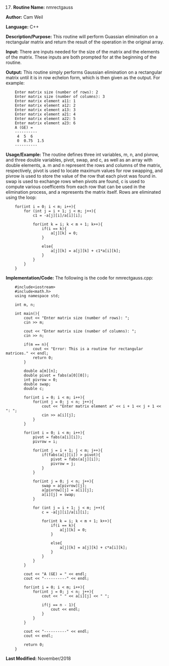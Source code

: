 17. **Routine Name:**           nmrectgauss

   **Author:** Cam Weil

   **Language:** C++

   **Description/Purpose:** This routine will perform Guassian elimination on a rectangular matrix and return the result of the operation in the original array.
   
   **Input:** There are inputs needed for the size of the matrix and the elements of the matrix. These inputs are both prompted for at the beginning of the routine.

   **Output:** This routine simply performs Gaussian elimination on a rectangular matrix until it is in row echelon form, which is then given as the output. For example:
        
        Enter matrix size (number of rows): 2
        Enter matrix size (number of columns): 3
        Enter matrix element a11: 1
        Enter matrix element a12: 2
        Enter matrix element a13: 3
        Enter matrix element a21: 4
        Enter matrix element a22: 5
        Enter matrix element a23: 6
        A (GE) = 
        ----------
         4  5  6 
         0  0.75  1.5 
        ----------

   **Usage/Example:** The routine defines three int variables, m, n, and pivrow, and three double variables, pivot, swap, and c, as well as an array with double elements, a. m and n represent the rows and columns of the matrix, respectively, pivot is used to locate maximum values for row swapping, and pivrow is used to store the value of the row that each pivot was found in. swap is used to exchange rows when pivots are found, c is used to compute various coefficents from each row that can be used in the elimination process, and a represents the matrix itself. Rows are eliminated using the loop:
   
        for(int i = 0; i < m; i++){
            for (int j = i + 1; j < m; j++){
                c1 = -a[j][i]/a[i][i];

                for(int k = i; k < m + 1; k++){
                    if(i == k){
                        a[j][k] = 0;
                    }

                    else{
                        a[j][k] = a[j][k] + c1*a[i][k];
                    }
                }
            }
        }

   **Implementation/Code:** The following is the code for nmrectgauss.cpp:

        #include<iostream>
        #include<math.h>
        using namespace std;

        int m, n;

        int main(){
            cout << "Enter matrix size (number of rows): ";
            cin >> m;

            cout << "Enter matrix size (number of columns): ";
            cin >> n;

            if(m == n){
                cout << "Error: This is a routine for rectangular matrices." << endl;
                return 0;
            }

            double a[m][n];
            double pivot = fabs(a[0][0]);
            int pivrow = 0;
            double swap;
            double c;

            for(int i = 0; i < m; i++){
                for(int j = 0; j < n; j++){
                    cout << "Enter matrix element a" << i + 1 << j + 1 << ": ";
                    cin >> a[i][j];
                }
            }

            for(int i = 0; i < m; i++){
                pivot = fabs(a[i][i]);
                pivrow = i;

                for(int j = i + 1; j < m; j++){
                    if(fabs(a[j][i]) > pivot){
                        pivot = fabs(a[j][i]);
                        pivrow = j;
                    }
                }

                for(int j = 0; j < n; j++){
                    swap = a[pivrow][j];
                    a[pivrow][j] = a[i][j];
                    a[i][j] = swap;
                }

                for (int j = i + 1; j < m; j++){
                    c = -a[j][i]/a[i][i];

                    for(int k = i; k < m + 1; k++){
                        if(i == k){
                            a[j][k] = 0;
                        }

                        else{
                            a[j][k] = a[j][k] + c*a[i][k];
                        }
                    }
                }
            }

            cout << "A (GE) = " << endl;
            cout << "----------" << endl;

            for(int i = 0; i < m; i++){
                for(int j = 0; j < n; j++){
                    cout << " " << a[i][j] << " ";

                    if(j == n - 1){
                        cout << endl;
                    }
                }
            }

            cout << "----------" << endl;
            cout << endl;

            return 0;
        }

   **Last Modified:** November/2018
